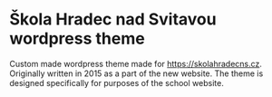 # Škola Hradec nad Svitavou wordpress theme

Custom made wordpress theme made for https://skolahradecns.cz. 
Originally written in 2015 as a part of the new website. The theme is designed specifically for purposes of the school website.  

